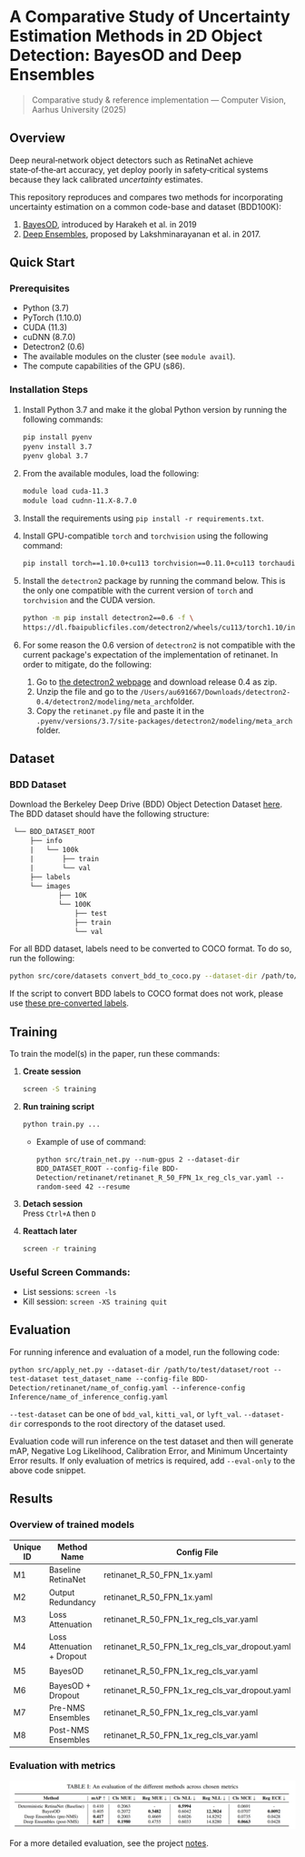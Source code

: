 # A Comparative Study of Uncertainty Estimation Methods in 2D Object Detection: BayesOD and Deep Ensembles
> Comparative study & reference implementation — Computer Vision, Aarhus University (2025)
## Overview
Deep neural‑network object detectors such as RetinaNet achieve state‑of‑the‑art accuracy, yet deploy poorly in safety‑critical systems because they lack calibrated *uncertainty* estimates.

This repository reproduces and compares two methods for incorporating uncertainty estimation on a common code-base and dataset (BDD100K): 
1. [BayesOD](https://www.researchgate.net/publication/344983540_BayesOD_A_Bayesian_Approach_for_Uncertainty_Estimation_in_Deep_Object_Detectors), introduced by Harakeh et al. in 2019
2. [Deep Ensembles](https://proceedings.neurips.cc/paper_files/paper/2017/hash/9ef2ed4b7fd2c810847ffa5fa85bce38-Abstract.html), proposed by Lakshminarayanan et al. in 2017.



## Quick Start
### Prerequisites
- Python (3.7)
- PyTorch (1.10.0)
- CUDA (11.3)
- cuDNN (8.7.0)
- Detectron2 (0.6)
- The available modules on the cluster (see ```module avail```).
- The compute capabilities of the GPU (s86).

### Installation Steps
1. Install Python 3.7 and make it the global Python version by running the following commands:
    ```bash
    pip install pyenv
    pyenv install 3.7
    pyenv global 3.7
    ```
2. From the available modules, load the following:
    ```bash
    module load cuda-11.3
    module load cudnn-11.X-8.7.0
    ```
3. Install the requirements using ```pip install -r requirements.txt```.
4. Install GPU-compatible ```torch```  and ```torchvision``` using the following command:
    ```bash
    pip install torch==1.10.0+cu113 torchvision==0.11.0+cu113 torchaudio==0.10.0 -f https://download.pytorch.org/whl/torch_stable.html
    ```
5. Install the ```detectron2``` package by running the command below. This is the only one compatible with the current version of ```torch``` and ```torchvision``` and the CUDA version.
    ```bash
    python -m pip install detectron2==0.6 -f \
    https://dl.fbaipublicfiles.com/detectron2/wheels/cu113/torch1.10/index.html
    ```

6. For some reason the 0.6 version of ```detectron2``` is not compatible with the current package's expectation of the implementation of retinanet. In order to mitigate, do the following:
    1. Go to [the detectron2 webpage](https://github.com/facebookresearch/detectron2/releases) and download release 0.4 as zip. 
    2. Unzip the file and go to the ```/Users/au691667/Downloads/detectron2-0.4/detectron2/modeling/meta_arch```folder. 
    3. Copy the ```retinanet.py``` file and paste it in the ```.pyenv/versions/3.7/site-packages/detectron2/modeling/meta_arch``` folder.


## Dataset

### BDD Dataset
Download the Berkeley Deep Drive (BDD) Object Detection Dataset [here](https://bdd-data.berkeley.edu/). The BDD
dataset should have the following structure:
<br>
 
     └── BDD_DATASET_ROOT
         ├── info
         |   └── 100k
         |       ├── train
         |       └── val
         ├── labels
         └── images
                ├── 10K
                └── 100K
                    ├── test
                    ├── train
                    └── val


For all BDD dataset, labels need to be converted to COCO format. To do so, run the following:
```bash
python src/core/datasets convert_bdd_to_coco.py --dataset-dir /path/to/bdd/dataset/root
```
If the script to convert BDD labels to COCO format does not work, please use [these pre-converted labels](https://drive.google.com/file/d/1hOd3zX1Qt0_uV64uJBLidavjbtrv1tXI/view?usp=sharing).

## Training
To train the model(s) in the paper, run these commands:

1. **Create session**  
   ```bash
   screen -S training
   ```

2. **Run training script**  
   ```bash
   python train.py ...
   ```
   - Example of use of command:
        ``` train
        python src/train_net.py --num-gpus 2 --dataset-dir BDD_DATASET_ROOT --config-file BDD-Detection/retinanet/retinanet_R_50_FPN_1x_reg_cls_var.yaml --random-seed 42 --resume
        ```
3. **Detach session**  
   Press `Ctrl+A` then `D`

4. **Reattach later**  
   ```bash
   screen -r training
   ```

### Useful Screen Commands:
- List sessions: `screen -ls`
- Kill session: `screen -XS training quit`

## Evaluation
For running inference and evaluation of a model, run the following code:
```eval
python src/apply_net.py --dataset-dir /path/to/test/dataset/root --test-dataset test_dataset_name --config-file BDD-Detection/retinanet/name_of_config.yaml --inference-config Inference/name_of_inference_config.yaml
```

`--test-dataset` can be one of `bdd_val`, `kitti_val`, or `lyft_val`. `--dataset-dir` corresponds to the root directory of the dataset used.

Evaluation code will run inference on the test dataset and then will generate mAP, Negative Log Likelihood, Calibration Error, and Minimum Uncertainty Error results. If only evaluation of metrics is required,
add `--eval-only` to the above code snippet.

## Results

### Overview of trained models
Unique ID | Method Name | Config File | Inference Config File | Trained
--- | --- | --- | --- | ---
M1 |Baseline RetinaNet | retinanet_R_50_FPN_1x.yaml| standard_nms.yaml | 🟩 
M2 |Output Redundancy| retinanet_R_50_FPN_1x.yaml | anchor_statistics.yaml | 🟩 
M3 |Loss Attenuation |retinanet_R_50_FPN_1x_reg_cls_var.yaml| standard_nms.yaml | 🟩
M4 |Loss Attenuation + Dropout | retinanet_R_50_FPN_1x_reg_cls_var_dropout.yaml | mc_dropout_ensembles_pre_nms.yaml | 🟩
M5 |BayesOD | retinanet_R_50_FPN_1x_reg_cls_var.yaml | bayes_od.yaml | 🟩
M6 |BayesOD + Dropout | retinanet_R_50_FPN_1x_reg_cls_var_dropout.yaml | bayes_od_mc_dropout.yaml | 🟩
M7 |Pre-NMS Ensembles| retinanet_R_50_FPN_1x_reg_cls_var.yaml | ensembles_pre_nms.yaml | 🟩
M8 |Post-NMS Ensembles| retinanet_R_50_FPN_1x_reg_cls_var.yaml | ensembles_post_nms.yaml | 🟩

### Evaluation with metrics
![Method comparison](docs\img\evaluation.PNG)

For a more detailed evaluation, see the project [notes](docs/notes.md).
